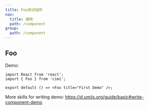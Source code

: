 ```yaml
---
title: Foo测试组件
nav:
  title: 通用
  path: /component
group:
  path: /component
---
```

## Foo

Demo:

```tsx
import React from 'react';
import { Foo } from 'cimi';

export default () => <Foo title="First Demo" />;
```

More skills for writing demo: https://d.umijs.org/guide/basic#write-component-demo
